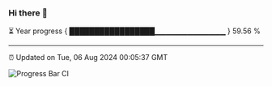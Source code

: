 ### Hi there 👋

⏳ Year progress { █████████████████▁▁▁▁▁▁▁▁▁▁▁▁▁ } 59.56 %

---

⏰ Updated on Tue, 06 Aug 2024 00:05:37 GMT

![Progress Bar CI](https://github.com/liununu/liununu/workflows/Progress%20Bar%20CI/badge.svg)
